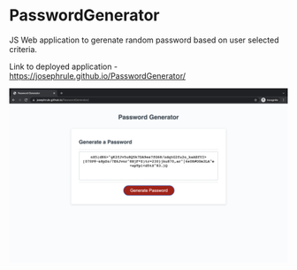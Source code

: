 # PasswordGenerator

JS Web application to gerenate random password based on user selected criteria.

Link to deployed application - https://josephrule.github.io/PasswordGenerator/

![Alt text](./assets/images/app_screenshot.png)